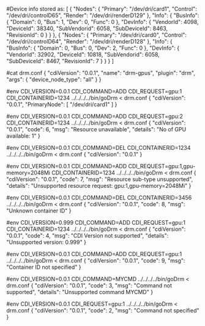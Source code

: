 #Device info stored as:
[
    {
        "Nodes": {
            "Primary": "/dev/dri/card1",
            "Control": "/dev/dri/controlD65",
            "Render": "/dev/dri/renderD129"
        },
        "Info": {
            "BusInfo": {
                "Domain": 0,
                "Bus": 1,
                "Dev": 0,
                "Func": 0
            },
            "DevInfo": {
                "VendorId": 4098,
                "DeviceId": 38340,
                "SubVendorid": 6058,
                "SubDeviceId": 8463,
                "RevisionId": 0
            }
        }
    },
    {
        "Nodes": {
            "Primary": "/dev/dri/card0",
            "Control": "/dev/dri/controlD64",
            "Render": "/dev/dri/renderD128"
        },
        "Info": {
            "BusInfo": {
                "Domain": 0,
                "Bus": 0,
                "Dev": 2,
                "Func": 0
            },
            "DevInfo": {
                "VendorId": 32902,
                "DeviceId": 10818,
                "SubVendorid": 6058,
                "SubDeviceId": 8467,
                "RevisionId": 7
            }
        }
    }
]

#cat drm.conf
{
    "cdiVersion": "0.0.1",
    "name": "drm-gpus",
    "plugin": "drm",
    "args": {
        "device_node_type": "all"
    }
}

#env CDI_VERSION=0.0.1 CDI_COMMAND=ADD CDI_REQUEST=gpu:1 CDI_CONTAINERID=1234 ../../../../bin/goDrm < drm.conf
{
    "cdiVersion": "0.0.1",
    "PrimaryNode": [
        "/dev/dri/card1"
    ]
}

#env CDI_VERSION=0.0.1 CDI_COMMAND=ADD CDI_REQUEST=gpu:2 CDI_CONTAINERID=1234 ../../../../bin/goDrm < drm.conf
{
    "cdiVersion": "0.0.1",
    "code": 6,
    "msg": "Resource unavailable",
    "details": "No of GPU available: 1"
}

#env CDI_VERSION=0.0.1 CDI_COMMAND=DEL CDI_CONTAINERID=1234 ../../../../bin/goDrm < drm.conf
{
    "cdiVersion": "0.0.1"
}

#env CDI_VERSION=0.0.1 CDI_COMMAND=ADD CDI_REQUEST=gpu:1,gpu-memory=2048Mi CDI_CONTAINERID=1234
../../../../bin/goDrm < drm.conf
{
    "cdiVersion": "0.0.1",
    "code": 7,
    "msg": "Resource sub-type unsupported",
    "details": "Unsupported resource request: gpu:1,gpu-memory=2048Mi"
}

#env CDI_VERSION=0.0.1 CDI_COMMAND=DEL CDI_CONTAINERID=3456 ../../../../bin/goDrm < drm.conf
{
    "cdiVersion": "0.0.1",
    "code": 8,
    "msg": "Unknown container ID"
}

#env CDI_VERSION=0.999 CDI_COMMAND=ADD CDI_REQUEST=gpu:1 CDI_CONTAINERID=1234 ../../../../bin/goDrm < drm.conf
{
    "cdiVersion": "0.0.1",
    "code": 4,
    "msg": "CDI Version not supported",
    "details": "Unsupported version: 0.999"
}

#env CDI_VERSION=0.0.1 CDI_COMMAND=ADD CDI_REQUEST=gpu:1 ../../../../bin/goDrm < drm.conf
{
    "cdiVersion": "0.0.1",
    "code": 9,
    "msg": "Container ID not specified"
}

#env CDI_VERSION=0.0.1 CDI_COMMAND=MYCMD ../../../../bin/goDrm < drm.conf
{
    "cdiVersion": "0.0.1",
    "code": 3,
    "msg": "Command not supported",
    "details": "Unsupported command MYCMD"
}

#env CDI_VERSION=0.0.1 CDI_REQUEST=gpu:1 ../../../../bin/goDrm < drm.conf
{
    "cdiVersion": "0.0.1",
    "code": 2,
    "msg": "Command not specified"
}

